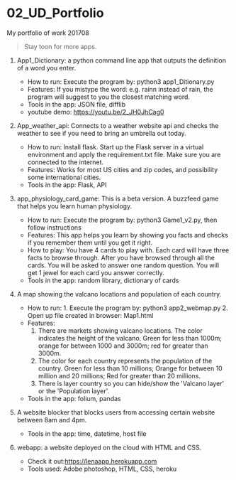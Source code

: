 # 02_UD_Portfolio
My portfolio of work 201708
>Stay toon for more apps.

1) App1_Dictionary: a python command line app that outputs the definition of a word you enter.
	- How to run: Execute the program by: python3 app1_Ditionary.py
	- Features: If you mistype the word: e.g. rainn instead of rain, the program will suggest to you the closest matching word.
	- Tools in the app: JSON file, difflib
	- youtube demo: https://youtu.be/2_JH0JhCag0

2) App_weather_api: Connects to a weather website api and checks the weather to see if you need to bring an umbrella out today.
	- How to run: Install flask. Start up the Flask server in a virtual environment and apply the requirement.txt file. Make sure you are connected to the internet.
	- Features: Works for most US cities and zip codes, and possibility some international cities.
	- Tools in the app: Flask, API


3) app_physiology_card_game: This is a beta version. A buzzfeed game that helps you learn human physiology.
	- How to run: Execute the program by: python3 Game1_v2.py, then follow instructions
	- Features: This app helps you learn by showing you facts and checks if you remember them until you get it right.
	- How to play: You have 4 cards to play with. Each card will have three facts to browse through.
                     After you have browsed through all the cards. You will be asked to answer one random
                     question. You will get 1 jewel for each card you answer correctly.
	- Tools in the app: random library, dictionary of cards

4) A map showing the valcano locations and population of each country.
	- How to run: 1. Execute the program by: python3 app2_webmap.py
		      2. Open up file created in browser: Map1.html
	- Features: 
	  1) There are markets showing valcano locations. The color indicates the height of the valcano. 			  Green for less than 1000m; orange for between 1000 and 3000m; red for greater than 3000m.
	  2) The color for each country represents the population of the country. Green for less than 10 	millions; Orange for between 10 million and 20 millions; Red for greater than 20 millions.
	  3) There is layer country so you can hide/show the 'Valcano layer' or the 'Population layer'.
	- Tools in the app: folium, pandas

5) A website blocker that blocks users from accessing certain website between 8am and 4pm.
	- Tools in the app: time, datetime, host file

6) webapp: a website deployed on the cloud with HTML and CSS. 
	- Check it out:https://lenaapp.herokuapp.com
	- Tools used: Adobe photoshop, HTML, CSS, heroku
